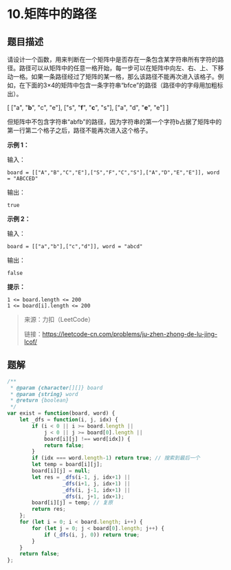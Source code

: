 # 10.矩阵中的路径

## 题目描述

请设计一个函数，用来判断在一个矩阵中是否存在一条包含某字符串所有字符的路径。路径可以从矩阵中的任意一格开始，每一步可以在矩阵中向左、右、上、下移动一格。如果一条路径经过了矩阵的某一格，那么该路径不能再次进入该格子。例如，在下面的3×4的矩阵中包含一条字符串“bfce”的路径（路径中的字母用加粗标出）。

[ ["a", "**b**", "c", "e"],
   ["s", "**f**", "**c**", "s"],
   ["a", "d", "**e**", "e"] ]

但矩阵中不包含字符串“abfb”的路径，因为字符串的第一个字符b占据了矩阵中的第一行第二个格子之后，路径不能再次进入这个格子。

**示例 1：**

输入：

```
board = [["A","B","C","E"],["S","F","C","S"],["A","D","E","E"]], word = "ABCCED"
```


输出：

```
true
```

**示例 2：**

输入：

```
board = [["a","b"],["c","d"]], word = "abcd"
```

输出：

```
false
```

**提示：**

```
1 <= board.length <= 200
1 <= board[i].length <= 200
```

> 来源：力扣（LeetCode）
>
> 链接：https://leetcode-cn.com/problems/ju-zhen-zhong-de-lu-jing-lcof/

## 题解

```js
/**
 * @param {character[][]} board
 * @param {string} word
 * @return {boolean}
 */
var exist = function(board, word) {
    let _dfs = function(i, j, idx) {
        if (i < 0 || i >= board.length ||
            j < 0 || j >= board[0].length ||
            board[i][j] !== word[idx]) {
            return false;
        }
        if (idx === word.length-1) return true; // 搜索到最后一个
        let temp = board[i][j];
        board[i][j] = null;
        let res = _dfs(i-1, j, idx+1) ||
                  _dfs(i+1, j, idx+1) ||
                  _dfs(i, j-1, idx+1) ||
                  _dfs(i, j+1, idx+1);
        board[i][j] = temp; // 复原
        return res;
    };
    for (let i = 0; i < board.length; i++) {
        for (let j = 0; j < board[0].length; j++) {
            if (_dfs(i, j, 0)) return true;
        }
    }
    return false;
};
```

